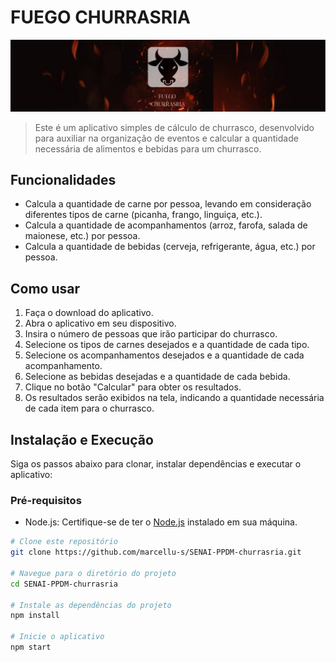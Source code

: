 # FUEGO CHURRASRIA

![Churrasco](https://raw.githubusercontent.com/marcellu-s/SENAI-PPDM-churrasria/main/src/assets/tumb.png)

> Este é um aplicativo simples de cálculo de churrasco, desenvolvido para auxiliar na organização de eventos e calcular a quantidade necessária de alimentos e bebidas para um churrasco.

## Funcionalidades

- Calcula a quantidade de carne por pessoa, levando em consideração diferentes tipos de carne (picanha, frango, linguiça, etc.).
- Calcula a quantidade de acompanhamentos (arroz, farofa, salada de maionese, etc.) por pessoa.
- Calcula a quantidade de bebidas (cerveja, refrigerante, água, etc.) por pessoa.

## Como usar

1. Faça o download do aplicativo.
2. Abra o aplicativo em seu dispositivo.
3. Insira o número de pessoas que irão participar do churrasco.
4. Selecione os tipos de carnes desejados e a quantidade de cada tipo.
5. Selecione os acompanhamentos desejados e a quantidade de cada acompanhamento.
6. Selecione as bebidas desejadas e a quantidade de cada bebida.
7. Clique no botão "Calcular" para obter os resultados.
8. Os resultados serão exibidos na tela, indicando a quantidade necessária de cada item para o churrasco.

## Instalação e Execução
Siga os passos abaixo para clonar, instalar dependências e executar o aplicativo:

### Pré-requisitos
- Node.js: Certifique-se de ter o [Node.js](https://nodejs.org/) instalado em sua máquina.

```bash
# Clone este repositório
git clone https://github.com/marcellu-s/SENAI-PPDM-churrasria.git

# Navegue para o diretório do projeto
cd SENAI-PPDM-churrasria

# Instale as dependências do projeto
npm install

# Inicie o aplicativo
npm start
